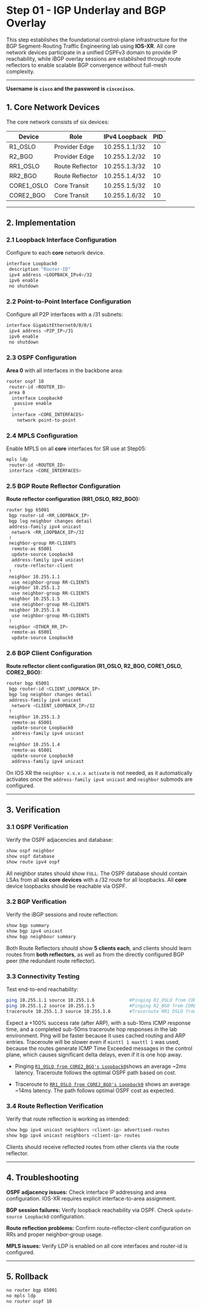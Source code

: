 # Step 01 - IGP Underlay and BGP Overlay

This step establishes the foundational control-plane infrastructure for the BGP Segment-Routing Traffic Engineering lab using **IOS-XR**. All core network devices participate in a unified OSPFv3 domain to provide IP reachability, while iBGP overlay sessions are established through route reflectors to enable scalable BGP convergence without full-mesh complexity.

---

**Username is `cisco` and the password is `ciscocisco`.**

## 1. Core Network Devices

The core network consists of six devices:

| Device      | Role                | IPv4 Loopback | PID |
|-------------|---------------------|---------------|-----|
| R1_OSLO     | Provider Edge       | 10.255.1.1/32 | 10  |
| R2_BGO      | Provider Edge       | 10.255.1.2/32 | 10  |
| RR1_OSLO    | Route Reflector     | 10.255.1.3/32 | 10  |
| RR2_BGO     | Route Reflector     | 10.255.1.4/32 | 10  |
| CORE1_OSLO  | Core Transit        | 10.255.1.5/32 | 10  |
| CORE2_BGO   | Core Transit        | 10.255.1.6/32 | 10  |

---

## 2. Implementation

### 2.1 Loopback Interface Configuration

Configure to each **core** network device.

```bash
interface Loopback0
 description "Router-ID"
 ipv4 address <LOOPBACK_IPv4>/32
 ipv6 enable
 no shutdown
```

### 2.2 Point-to-Point Interface Configuration

Configure all P2P interfaces with a /31 subnets:

```bash
interface GigabitEthernet0/0/0/1
 ipv4 address <P2P_IP>/31
 ipv6 enable
 no shutdown
```

### 2.3 OSPF Configuration

**Area 0** with all interfaces in the backbone area:

```bash
router ospf 10
 router-id <ROUTER_ID>
 area 0
  interface Loopback0
   passive enable
  !
  interface <CORE_INTERFACES>
    network point-to-point
```

### 2.4 MPLS Configuration

Enable MPLS on all **core** interfaces for SR use at Step05:

```bash
mpls ldp
 router-id <ROUTER_ID>
 interface <CORE_INTERFACES>
```

### 2.5 BGP Route Reflector Configuration

**Route reflector configuration (RR1_OSLO, RR2_BGO):**

```bash
router bgp 65001
 bgp router-id <RR_LOOPBACK_IP>
 bgp log neighbor changes detail
 address-family ipv4 unicast
  network <RR_LOOPBACK_IP>/32
 !
 neighbor-group RR-CLIENTS
  remote-as 65001
  update-source Loopback0
  address-family ipv4 unicast
   route-reflector-client
 !
 neighbor 10.255.1.1
  use neighbor-group RR-CLIENTS
 neighbor 10.255.1.2
  use neighbor-group RR-CLIENTS
 neighbor 10.255.1.5
  use neighbor-group RR-CLIENTS
 neighbor 10.255.1.6
  use neighbor-group RR-CLIENTS
 !
 neighbor <OTHER_RR_IP>
  remote-as 65001
  update-source Loopback0
```

### 2.6 BGP Client Configuration

**Route reflector client configuration (R1_OSLO, R2_BGO, CORE1_OSLO, CORE2_BGO):**

```bash
router bgp 65001
 bgp router-id <CLIENT_LOOPBACK_IP>
 bgp log neighbor changes detail
 address-family ipv4 unicast
  network <CLIENT_LOOPBACK_IP>/32
 !
 neighbor 10.255.1.3
  remote-as 65001
  update-source Loopback0
  address-family ipv4 unicast
  !
 neighbor 10.255.1.4
  remote-as 65001
  update-source Loopback0
  address-family ipv4 unicast
```

On IOS XR the `neighbor x.x.x.x activate` is not needed, as it automatically activates once the `address-family ipv4 unicast` and `neighbor` submods are configured.

---

## 3. Verification

### 3.1 OSPF Verification

Verify the OSPF adjacencies and database:
```bash
show ospf neighbor
show ospf database
show route ipv4 ospf
```

All neighbor states should show `FULL`. The OSPF database should contain LSAs from all **six core devices** with a /32 route for all loopbacks. All **core** device loopbacks should be reachable via OSPF.

### 3.2 BGP Verification

Verify the iBGP sessions and route reflection:

```bash
show bgp summary
show bgp ipv4 unicast
show bgp neighbour summary
```

Both Route Reflectors should show **5 clients each**, and clients should learn routes from **both reflectors**, as well as from the directly configured BGP peer (the redundant route reflector).

### 3.3 Connectivity Testing

Test end-to-end reachability:
```bash
ping 10.255.1.1 source 10.255.1.6             #Pinging R1_OSLO from CORE2_BGO Lo0
ping 10.255.1.2 source 10.255.1.5             #Pinging R2_BGO from CORE1_OSLO Lo0
traceroute 10.255.1.3 source 10.255.1.6       #Traceroute RR1_OSLO from CORE2_BGO
```

Expect a +100% success rate (after ARP), with a sub-10ms ICMP response time, and a completed sub-50ms traceroute hop responses in the lab environment. Ping will be faster because it uses cached routing and ARP entries. Traceroute will be slower even if `minttl 1 maxttl 1` was used, because the routes generate ICMP Time Exceeded messages in the control plane, which causes significant delta delays, even if it is one hop away.

- Pinging [`R1_OSLO from CORE2_BGO's Loopback0`](/wireshark/Step01-CORE2_BGO-to-R1_OSLO-ICMP.pcap)shows an average ~2ms latency. Traceroute follows the optimal OSPF path based on cost.

- Traceroute to [`RR1_OSLO from CORE2_BGO's Loopback0`](/wireshark/Step01-RR1_OSLO-to-CORE2_BGO-TRACEROUTE.pcap) shows an average ~14ms latency. The path follows optimal OSPF cost as expected.

### 3.4 Route Reflection Verification

Verify that route reflection is working as intended:
```bash
show bgp ipv4 unicast neighbors <client-ip> advertised-routes
show bgp ipv4 unicast neighbors <client-ip> routes
```

Clients should receive reflected routes from other clients via the route reflector.

---

## 4. Troubleshooting

**OSPF adjacency issues:** Check interface IP addressing and area configuration. IOS-XR requires explicit interface-to-area assignment.

**BGP session failures:** Verify loopback reachability via OSPF. Check `update-source Loopback0` configuration.

**Route reflection problems:** Confirm route-reflector-client configuration on RRs and proper neighbor-group usage.

**MPLS issues:** Verify LDP is enabled on all core interfaces and router-id is configured.

---

## 5. Rollback

```bash
no router bgp 65001
no mpls ldp
no router ospf 10
```